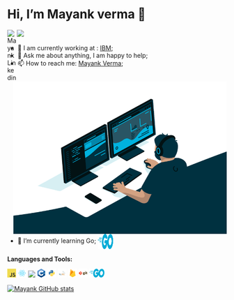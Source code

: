 #  Hi, I’m Mayank verma 👋
  
<a href="https://www.linkedin.com/in/mayank-verma1735">
  <img align="left" alt="Mayank Linkedin" width="22px" src="https://raw.githubusercontent.com/peterthehan/peterthehan/master/assets/linkedin.svg" />
</a>

![](https://komarev.com/ghpvc/?username=miku1735&label=PROFILE+VIEWS)


<img align="right" alt="GIF" src="https://github.com/miku1735/miku1735/blob/main/code.gif?raw=true" width="490" height="350" />

- 🏢 I am currently working at : [IBM](https://github.com/ibm); 
- 💬 Ask me about anything, I am happy to help;
- 📫 How to reach me: [Mayank Verma](https://www.linkedin.com/in/mayank-verma1735);
- 🌱  I’m currently learning Go; <a href="https://golang.org/doc/">
                                    <img src="https://github.com/miku1735/miku1735/blob/main/go.svg" align="center" width="35" height="35" alt="Golang" />
                                  </a>

**Languages and Tools:**  

<code><img height="20" src="https://raw.githubusercontent.com/github/explore/80688e429a7d4ef2fca1e82350fe8e3517d3494d/topics/javascript/javascript.png"></code>
<code><img height="20" src="https://raw.githubusercontent.com/github/explore/80688e429a7d4ef2fca1e82350fe8e3517d3494d/topics/react/react.png"></code>
<code><img height="20" src="https://iconape.com/wp-content/files/gm/82643/svg/next-js.svg"></code>
<code><img height="20" src="https://raw.githubusercontent.com/github/explore/80688e429a7d4ef2fca1e82350fe8e3517d3494d/topics/cpp/cpp.png"></code>
<code><img height="20" src="https://raw.githubusercontent.com/github/explore/80688e429a7d4ef2fca1e82350fe8e3517d3494d/topics/python/python.png"></code>
<code><img height="20" src="https://raw.githubusercontent.com/github/explore/80688e429a7d4ef2fca1e82350fe8e3517d3494d/topics/mysql/mysql.png"></code>
<code><img height="20" src="https://raw.githubusercontent.com/github/explore/80688e429a7d4ef2fca1e82350fe8e3517d3494d/topics/firebase/firebase.png"></code>
<code><img height="20" src="https://raw.githubusercontent.com/github/explore/80688e429a7d4ef2fca1e82350fe8e3517d3494d/topics/git/git.png"></code>
<code><img height="20" src="https://github.com/miku1735/miku1735/blob/main/go.svg" width="35" height="35"></code>




[![Mayank GitHub stats](https://github-readme-stats.vercel.app/api?username=miku1735&show_icons=true&theme=monokai)](https://github.com/anuraghazra/github-readme-stats)
